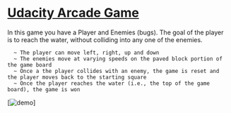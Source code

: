 # [Udacity Arcade Game](https://github.com/udacity/frontend-nanodegree-arcade-game)

In this game you have a Player and Enemies (bugs). The goal of the player is to reach the water, without colliding into any one of the enemies.
```
  ~ The player can move left, right, up and down 
  ~ The enemies move at varying speeds on the paved block portion of the game board
  ~ Once a the player collides with an enemy, the game is reset and the player moves back to the starting square
  ~ Once the player reaches the water (i.e., the top of the game board), the game is won
```

[![demo](./images/demo.gif)]
